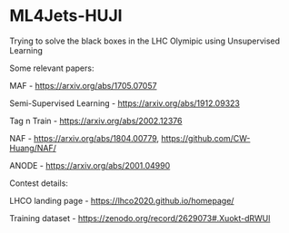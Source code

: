 # ML4Jets-HUJI
Trying to solve the black boxes in the LHC Olymipic using Unsupervised Learning

Some relevant papers:

MAF - https://arxiv.org/abs/1705.07057

Semi-Supervised Learning - https://arxiv.org/abs/1912.09323

Tag n Train - https://arxiv.org/abs/2002.12376

NAF - https://arxiv.org/abs/1804.00779, https://github.com/CW-Huang/NAF/

ANODE - https://arxiv.org/abs/2001.04990



Contest details:

LHCO landing page - https://lhco2020.github.io/homepage/

Training dataset - https://zenodo.org/record/2629073#.Xuokt-dRWUl
